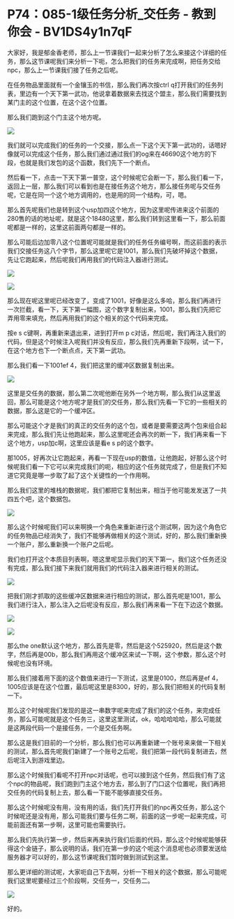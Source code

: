 # P74：085-1级任务分析_交任务 - 教到你会 - BV1DS4y1n7qF

大家好，我是郁金香老师，那么上一节课我们一起来分析了怎么来接这个详细的任务，那么这节课呢我们来分析一下呃，怎么把我们的任务来完成啊，把任务交给npc，那么上一节课我们接了任务之后呢。

在任务物品里面就有一个金镶玉的书信，那么我们再次按ctrl q打开我们的任务列表，里边有一个天下第一武功，他说拿着数据来去找这个盟主，那么我们需要找到某门主的这个位置，在这个这个位置。

那么我们跑到这个门主这个地方呢。

![](img/a0991dd68a164e32caa9f00a301f74a3_1.png)

我们就可以完成我们的任务的一个交接，那么点一下这个天下第一武功的，话嗯好像就可以完成这个任务，那么我们通过通过我们的og来在46690这个地方的下段，也就是我们发包的这个函数，我们先下一个断点。

然后看一下，点击一下天下第一普空，这个时候呢它会断一下，那么我们看一下，返回上一层，那么我们可以看到也是在接任务这个地方，那么接任务呢与交任务呢，它是在同一个这个地方调用的，也是用的同一个结构，可，嗯。

那么首先呢我们也是转到这个usp加四这个地方，因为这里呢传进来这个前面的280售的话的地址呢，就是这个18480这里，那么我们转到这里看一下，那么前面呢都是一样的，这里这前面两句都是一样的。

那么可能后边加零八这个位置呢可能就是我们的任务任务编号啊，而这前面的表示我们交接任务这八个字节，那么这里呢它是1001，那么我们先破坏掉这个数据，先让它跑起来，然后呢我们再用我们的代码注入器进行测试。



![](img/a0991dd68a164e32caa9f00a301f74a3_3.png)

![](img/a0991dd68a164e32caa9f00a301f74a3_4.png)

那么现在呢这里呢已经改变了，变成了1001，好像是这么多哈，那么我们再进行一次拦截，看一下，天下第一幅图，这个数字复制出来，1001，那么我们先把它弄用零来填充，然后再用我们的这个相关的这个代码来完成。

按e s c键啊，再重新来退出来，进到打开m p c对话，然后呢，我们再注入我们的代码，但是这个时候注入呢我们并没有反应，那么我们先再重新下段啊，试一下，在这个地方也下一个断点点，天下第一武功。

那么我们看一下1001ef 4，我们把这里的缓冲区数据复制出来。

![](img/a0991dd68a164e32caa9f00a301f74a3_6.png)

这里是交任务的数据，那么第二次呢他断在另外一个地方啊，那么我们从这里返回，那么可能是这个地方呢才是我们的交任务，那么我们先看一下它的一些相关的数据，那么这是它的一个缓冲区。

那么可能这个才是我们的真正的交任务的这个包，或者是要需要这两个包来组合起来完成，那么我们先让他跑起来，那么这里呢还会再次的断一下，我们再来看一下这个地方，usp加c啊，这里应该是看e s p的这个数字。

那1005，好再次让它跑起来，再看一下现在usp的数值，让他跑起，好那么这个时候呢我们看一下它可以来完成我们的呃，相应的这个任务就完成了，但是我们不知道它究竟是哪一步取了起了这个关键性的一个作用啊。

那么我们这里的堆栈的数据呢，我们都把它复制出来，相当于他可能发发送了一共四五个吧，这个数据包。

![](img/a0991dd68a164e32caa9f00a301f74a3_8.png)

那么这个时候呢我们可以来啊换一个角色来重新进行这个测试啊，因为这个角色它的任务物品已经消失了，我们不能够再做相关的这个测试，好的，那么我们重新换一个账户，那么重新换一个账户之后呢。

我们也打开这个本质目列表啊，嗯这里呢显示我们的天下第一，我们这个任务还没有完成，那么我们接下来我们就用我们的代码注入器来进行相关的测试。



![](img/a0991dd68a164e32caa9f00a301f74a3_10.png)

把我们刚才抓取的这些缓冲区数据来进行相应的测试，那么首先呢是1001，那么我们进行注入，那么注入之后呢没有反应，那么我们再来看一下在下边这个数据。



![](img/a0991dd68a164e32caa9f00a301f74a3_12.png)

![](img/a0991dd68a164e32caa9f00a301f74a3_13.png)

那么the one默认这个地方，那么首先是零，然后是这个525920，然后是这个数字，然后再是00b，那么我们再用这个缓冲区来试一下啊，这个参数，那么这个时候呢也没有环境。

那么我们接着用下面的这个数值来进行一下测试，这里是0100，然后再是ef 4，1005应该是在这个位置，最后呢这里是8300，好的，那么我们把相关的代码复制一下。

那么这个时候呢我们发现的是这一串数字呢来完成了我们的这个任务，来完成任务，那么可能呢就是这个任务三，这里这里测试，ok，哈哈哈哈哈，那么可能就是这两段代码一个是接任务，一个是交任务啊。

那么这是我们目前的一个分析，那么我们也可以再重新建一个账号来来做一下相关的测试，那么首先呢我们新建了一个账号之后呢，我们把第一段代码复制进去，然后呢注入到游戏里边。

那么这个时候我们看呢不打开npc对话呢，也可以接到这个任务，然后我们有了这个npc的物品呢，我们跑到门主这个地方去，那么到了门口这个位置呢，我们再把交任务的代码复制上去，那么看一下能不能够直接交任务。

那么这个时候呢没有用，没有用的话，我们先打开我们的npc再交任务，那么这个时候呢还是没有用，那么可能我们要与任务二啊，前面的这一步呢一起来完成，可能前面还有第一步啊，这里可能也需要执行。

那么我们先执行第一步，然后来再来执行我们后面的代码，那么这个时候呢能够获得这个金链子，那么说明的话，我们在第一步的这个呃这个消息呢也必须要发送给服务器才可以好的，那么这节课呢我们暂时做到测试到这里。

那么更详细的测试呢，大家呃自己下去啊，分析一下相关的这个数据，那么可能呢我们这里呢要经过三个阶段啊，交任务一，交任务二。



![](img/a0991dd68a164e32caa9f00a301f74a3_15.png)

好的。